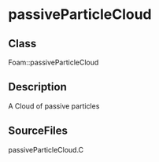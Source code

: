 # passiveParticleCloud 
## Class
Foam::passiveParticleCloud

## Description
A Cloud of passive particles

## SourceFiles
passiveParticleCloud.C

